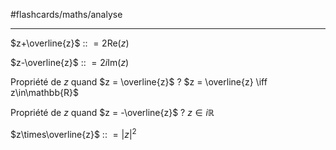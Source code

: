 #flashcards/maths/analyse 

----

$z+\overline{z}$ :: $= 2\text{Re}(z)$
<!--SR:!2023-04-29,139,190-->

$z-\overline{z}$ :: $= 2i \text{Im}(z)$
<!--SR:!2023-05-05,125,170-->

Propriété de $z$ quand $z = \overline{z}$
?
$z = \overline{z} \iff z\in\mathbb{R}$
<!--SR:!2023-04-21,175,230-->

Propriété de $z$ quand $z = -\overline{z}$
?
$z\in i\mathbb{R}$
<!--SR:!2023-03-22,145,190-->

$z\times\overline{z}$ :: $= |z|^2$
<!--SR:!2023-01-30,104,210-->

